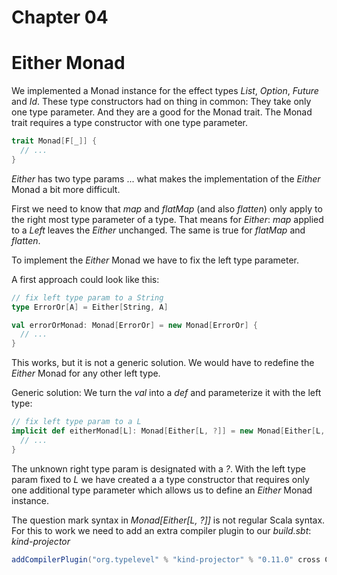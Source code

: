 # Chapter 04

# Either Monad

We implemented a Monad instance for the effect types
_List_, _Option_, _Future_ and _Id_. These type constructors had on thing in common: They take only one
type parameter. And they are a good for the Monad trait.
The Monad trait requires a type constructor with one type parameter.

```scala
trait Monad[F[_]] {
  // ...
}
```

_Either_ has two type params ... what makes the implementation of the _Either_ Monad a bit more
difficult.

First we need to know that _map_ and _flatMap_ (and also
_flatten_) only apply to the right most type parameter
of a type. That means for _Either_: _map_ applied to a
_Left_ leaves the _Either_ unchanged. The same is true
for _flatMap_ and _flatten_.

To implement the _Either_ Monad we have to fix the left
type parameter.

A first approach could look like this:

```scala
// fix left type param to a String
type ErrorOr[A] = Either[String, A]

val errorOrMonad: Monad[ErrorOr] = new Monad[ErrorOr] {
  // ...
}
```

This works, but it is not a generic solution. We would
have to redefine the *Either* Monad for any other left
type.

Generic solution: We turn the _val_ into a _def_ and
parameterize it with the left type:

```scala
// fix left type param to a L
implicit def eitherMonad[L]: Monad[Either[L, ?]] = new Monad[Either[L, ?]] {
  // ...
}
```

The unknown right type param is designated with a _?_.
With the left type param fixed to _L_ we have created a
a type constructor that requires only one additional type
parameter which allows us to define an _Either_ Monad
instance.

The question mark syntax in _Monad[Either[L, ?]]_ is not
regular Scala syntax. For this to work we need to add
an extra compiler plugin to our _build.sbt_:
_kind-projector_

```scala
addCompilerPlugin("org.typelevel" % "kind-projector" % "0.11.0" cross CrossVersion.full),
```

